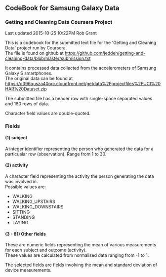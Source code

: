 ## CodeBook for Samsung Galaxy Data
### Getting and Cleaning Data Coursera Project  

Last updated 2015-10-25 10:22PM Rob Grant

This is a codebook for the submitted text file for the 'Getting and Cleaning Data' project run by Coursera.  
The file is found on github at <https://github.com/jeddeh/getting-and-cleaning-data/blob/master/submission.txt>

It contains processed data collected from the accelerometers of Samsung Galaxy S smartphones.   
The original data can be found at <https://d396qusza40orc.cloudfront.net/getdata%2Fprojectfiles%2FUCI%20HAR%20Dataset.zip>

The submitted file has a header row with single-space separated values and 180 rows of data.
  
Character field values are double-quoted.
  
### Fields

#### (1) subject
A integer identifier representing the person who generated the data for a particualar row (observation).
Range from 1 to 30.

#### (2) activity  
A character field representing the activity the person generating the data was involved in.  
Possible values are:  
- WALKING  
- WALKING_UPSTAIRS  
- WALKING_DOWNSTAIRS  
- SITTING  
- STANDING  
- LAYING  

#### (3 - 81) Other fields  
These are numeric fields representing the mean of various measurements for each subject and outcome (activity).  
These values are calculated from normalised data ranging from -1 to 1.

The selected fields are fields involving the mean and standard deviation of device measurements.


